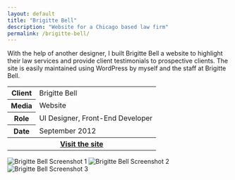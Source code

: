 ```yaml
---
layout: default
title: "Brigitte Bell"
description: "Website for a Chicago based law firm"
permalink: /brigitte-bell/
---
```


<section class="grid grid-item-12/12">
	<div class="grid-item-12/12 grid-item-7/12@md">
		<p>With the help of another designer, I built Brigitte Bell a website to highlight their law services and provide client testimonials to prospective clients. The site is easily maintained using WordPress by myself and the staff at Brigitte Bell.</p>
	</div>
	<aside class="project-meta grid-item-12/12 grid-item-5/12@md">
		<table>
			<tbody>
				<tr>
					<th>Client</th>
					<td>Brigitte Bell</td>
				</tr>
				<tr>
					<th>Media</th>
					<td>Website</td>
				</tr>
				<tr>
					<th>Role</th>
					<td>UI Designer, Front-End Developer</td>
				</tr>
				<tr>
					<th>Date</th>
					<td>September 2012</td>
				</tr>
				<tr>
					<th class="text-left" colspan="2">
						<a class="button mt-3" href="http://brigittebell.com">Visit the site</a>
					</th>
				</tr>
			</tbody>
		</table>
	</aside>
</section>
<section class="grid grid-item-12/12">
		<img class="grid-item-12/12" src="//jessetrippe-cdn-173419.appspot.com/portfolio/brigitte-1.png" alt="Brigitte Bell Screenshot 1">
		<img class="grid-item-12/12 grid-item-6/12@md" src="//jessetrippe-cdn-173419.appspot.com/portfolio/brigitte-2.png" alt="Brigitte Bell Screenshot 2">
		<img class="grid-item-12/12 grid-item-6/12@md" src="//jessetrippe-cdn-173419.appspot.com/portfolio/brigitte-3.png" alt="Brigitte Bell Screenshot 3">
</section>
